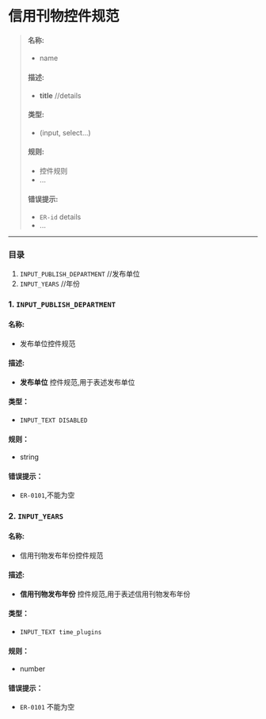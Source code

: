 # 信用刊物控件规范

> #### 名称: 
> + name
> 
> #### 描述: 
> 
> + **title** //details
> 
> #### 类型: 
> 	+ (input, select...)
> 
> #### 规则: 
> 
> 	+ 控件规则
>  + ...
> 
> #### 错误提示: 
> + `ER-id` details
> + ...

----

### 目录

1. `INPUT_PUBLISH_DEPARTMENT`    //发布单位
2. `INPUT_YEARS` //年份

### 1. `INPUT_PUBLISH_DEPARTMENT`

#### 名称: 

+ 发布单位控件规范

#### 描述: 

+ **发布单位** 控件规范,用于表述发布单位

#### 类型：

+ `INPUT_TEXT DISABLED`

#### 规则：

+ string

#### 错误提示：

+ `ER-0101`,不能为空  

### 2. `INPUT_YEARS`

#### 名称: 

+ 信用刊物发布年份控件规范

#### 描述: 

+ **信用刊物发布年份** 控件规范,用于表述信用刊物发布年份

#### 类型：

+ `INPUT_TEXT time_plugins`

#### 规则：

+ number

#### 错误提示：

+ `ER-0101` 不能为空